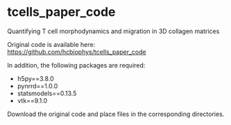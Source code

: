 # tcells_paper_code
Quantifying T cell morphodynamics and migration in 3D collagen matrices

Original code is available here: https://github.com/hcbiophys/tcells_paper_code

In addition, the following packages are required:
* h5py==3.8.0
* pynrrd==1.0.0
* statsmodels==0.13.5
* vtk==9.1.0

Download the original code and place files in the corresponding directories.
